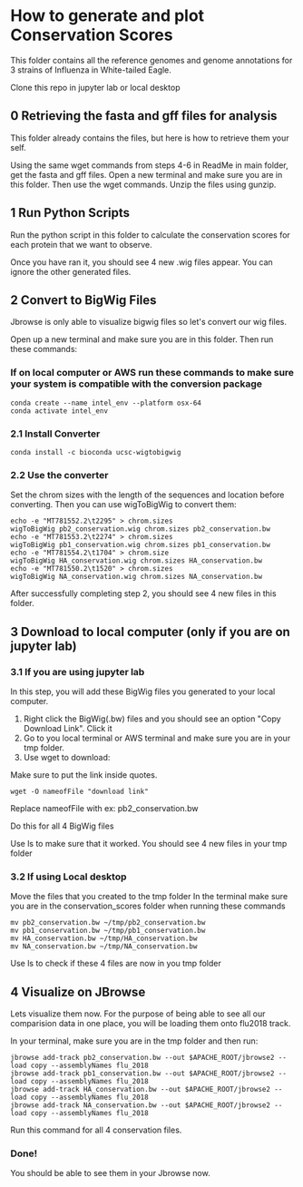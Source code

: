 # How to generate and plot Conservation Scores

This folder contains all the reference genomes and genome annotations for 3 strains of Influenza in White-tailed Eagle.

Clone this repo in jupyter lab or local desktop

## 0 Retrieving the fasta and gff files for analysis

This folder already contains the files, but here is how to retrieve them your self.

Using the same wget commands from steps 4-6 in ReadMe in main folder, get the fasta and gff files.
Open a new terminal and make sure you are in this folder. Then use the wget commands.
Unzip the files using gunzip.

## 1 Run Python Scripts

Run the python script in this folder to calculate the conservation scores for each protein that we want to observe. 

Once you have ran it, you should see 4 new .wig files appear. You can ignore the other generated files.

## 2 Convert to BigWig Files


Jbrowse is only able to visualize bigwig files so let's convert our wig files.

Open up a new terminal and make sure you are in this folder. Then run these commands:

### If on local computer or AWS run these commands to make sure your system is compatible with the conversion package
```
conda create --name intel_env --platform osx-64
conda activate intel_env
```

### 2.1 Install Converter
```
conda install -c bioconda ucsc-wigtobigwig
```

### 2.2 Use the converter

Set the chrom sizes with the length of the sequences and location before converting. Then you can use wigToBigWig to convert them:

```
echo -e "MT781552.2\t2295" > chrom.sizes
wigToBigWig pb2_conservation.wig chrom.sizes pb2_conservation.bw
echo -e "MT781553.2\t2274" > chrom.sizes
wigToBigWig pb1_conservation.wig chrom.sizes pb1_conservation.bw
echo -e "MT781554.2\t1704" > chrom.size
wigToBigWig HA_conservation.wig chrom.sizes HA_conservation.bw
echo -e "MT781550.2\t1520" > chrom.sizes
wigToBigWig NA_conservation.wig chrom.sizes NA_conservation.bw
```

After successfully completing step 2, you should see 4 new files in this folder.


## 3 Download to local computer (only if you are on jupyter lab)

### 3.1 If you are using jupyter lab

In this step, you will add these BigWig files you generated to your local computer.

1. Right click the BigWig(.bw) files and you should see an option "Copy Download Link". Click it
2. Go to you local terminal or AWS terminal and make sure you are in your tmp folder.
3. Use wget to download:

Make sure to put the link inside quotes.
```
wget -O nameofFile "download link"
```
Replace nameofFile with ex: pb2_conservation.bw

Do this for all 4 BigWig files

Use ls to make sure that it worked. You should see 4 new files in your tmp folder

### 3.2 If using Local desktop

Move the files that you created to the tmp folder
In the terminal make sure you are in the conservation_scores folder when running these commands

```
mv pb2_conservation.bw ~/tmp/pb2_conservation.bw
mv pb1_conservation.bw ~/tmp/pb1_conservation.bw
mv HA_conservation.bw ~/tmp/HA_conservation.bw
mv NA_conservation.bw ~/tmp/NA_conservation.bw
```

Use ls to check if these 4 files are now in you tmp folder

## 4 Visualize on JBrowse

Lets visualize them now. For the purpose of being able to see all our comparision data in one place, you will be loading them onto flu2018 track. 

In your terminal, make sure you are in the tmp folder and then run: 

```
jbrowse add-track pb2_conservation.bw --out $APACHE_ROOT/jbrowse2 --load copy --assemblyNames flu_2018
jbrowse add-track pb1_conservation.bw --out $APACHE_ROOT/jbrowse2 --load copy --assemblyNames flu_2018
jbrowse add-track HA_conservation.bw --out $APACHE_ROOT/jbrowse2 --load copy --assemblyNames flu_2018
jbrowse add-track NA_conservation.bw --out $APACHE_ROOT/jbrowse2 --load copy --assemblyNames flu_2018

```

Run this command for all 4 conservation files. 

### Done!

You should be able to see them in your Jbrowse now.
